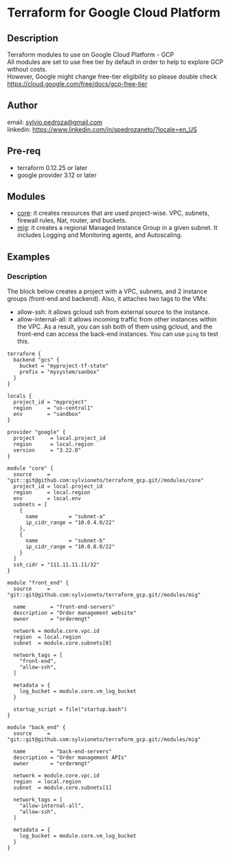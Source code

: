 # Terraform for Google Cloud Platform

## Description
Terraform modules to use on Google Cloud Platform - GCP  
All modules are set to use free tier by default in order to help to explore GCP without costs.  
However, Google might change free-tier eligibility so please double check https://cloud.google.com/free/docs/gcp-free-tier

## Author
email: sylvio.pedroza@gmail.com  
linkedin: https://www.linkedin.com/in/spedrozaneto/?locale=en_US

## Pre-req
- terraform 0.12.25 or later
- google provider 3.12 or later

## Modules
- [core](./core): it creates resources that are used project-wise. VPC, subnets, firewall rules, Nat, router, and buckets.
- [mig](./mig): it creates a regional Managed Instance Group in a given subnet. It includes Logging and Monitoring agents, and Autoscaling.

## Examples

### Description
The block below creates a project with a VPC, subnets, and 2 instance groups (front-end and backend).
Also, it attaches two tags to the VMs:
- allow-ssh: it allows gcloud ssh from external source to the instance.
- allow-internal-all: it allows incoming traffic from other instances within the VPC.
As a result, you can ssh both of them using gcloud, and the front-end can access the back-end instances. You can use `ping` to test this.

```hcl-terraform
terraform {
  backend "gcs" {
    bucket = "myproject-tf-state"
    prefix = "mysystem/sanbox"
  }
}

locals {
  project_id = "myproject"
  region     = "us-central1"
  env        = "sandbox"
}

provider "google" {
  project     = local.project_id
  region      = local.region
  version     = "3.22.0"
}

module "core" {
  source     = "git::git@github.com:sylvioneto/terraform_gcp.git//modules/core"
  project_id = local.project_id
  region     = local.region
  env        = local.env
  subnets = [
    {
      name          = "subnet-a"
      ip_cidr_range = "10.0.4.0/22"
    },
    {
      name          = "subnet-b"
      ip_cidr_range = "10.0.8.0/22"
    }
  ]
  ssh_cidr = "111.11.11.11/32"
}

module "front_end" {
  source     = "git::git@github.com:sylvioneto/terraform_gcp.git//modules/mig"

  name        = "front-end-servers"
  description = "Order management website"
  owner       = "ordermngt"

  network = module.core.vpc.id
  region  = local.region
  subnet  = module.core.subnets[0]

  network_tags = [
    "front-end",
    "allow-ssh",
  ]

  metadata = {
    log_bucket = module.core.vm_log_bucket
  }

  startup_script = file("startup.bash")
}

module "back_end" {
  source     = "git::git@github.com:sylvioneto/terraform_gcp.git//modules/mig"

  name        = "back-end-servers"
  description = "Order management APIs"
  owner       = "ordermngt"

  network = module.core.vpc.id
  region  = local.region
  subnet  = module.core.subnets[1]

  network_tags = [
    "allow-internal-all",
    "allow-ssh",
  ]

  metadata = {
    log_bucket = module.core.vm_log_bucket
  }
}
```
